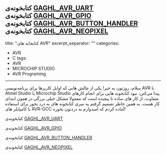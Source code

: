 کتابخونه‌ی <a href="https://github.com/GAGHL/GAGHL_AVR_UART" target="_blank">GAGHL_AVR_UART</a><br>
کتابخونه‌ی <a href="https://github.com/GAGHL/GAGHL_AVR_GPIO" target="_blank">GAGHL_AVR_GPIO</a><br>
کتابخونه‌ی <a href="https://github.com/GAGHL/GAGHL_AVR_BUTTON_HANDLER" target="_blank">GAGHL_AVR_BUTTON_HANDLER</a><br>
کتابخونه‌ی <a href="https://github.com/GAGHL/GAGHL_AVR_NEOPIXEL" target="_blank">GAGHL_AVR_NEOPIXEL</a>
---
title: "کتابخانه های AVR"
excerpt_separator: "<!--more-->"
categories:
  - AVR
  - C
tags:
  - AVR
  - MICROCHIP STUDIO
  - AVR Programing
---

سلام، روزتون به خیر!
یکی از چالش هایی که اوایل کاربرها برای برنامه‌نویسی AVR با Atmel Studio یا Microchip Studio پیدا می‌کنن، نبود کتابخونه هایی برای انجام کارهای متفاوت، از کار های ساده تا پیچیده است که معمولا مشکل خیلی بزرگی در همون ابتدای کار هست. به همین خاطر تصمیم گرفتم یه سری کتابخونه های به درد بخور برای استفاده با کامپایلر های AVR-GCC آماده کردم که امیدوارم به دردتون بخوره!
<!--more-->
کتابخونه‌ی [GAGHL_AVR_UART](https://github.com/GAGHL/GAGHL_AVR_UART)

کتابخونه‌ی [GAGHL_AVR_GPIO](https://github.com/GAGHL/GAGHL_AVR_GPIO)

کتابخونه‌ی [GAGHL_AVR_BUTTON_HANDLER](https://github.com/GAGHL/GAGHL_AVR_BUTTON_HANDLER)

کتابخونه‌ی [GAGHL_AVR_NEOPIXEL](https://github.com/GAGHL/GAGHL_AVR_NEOPIXEL)

